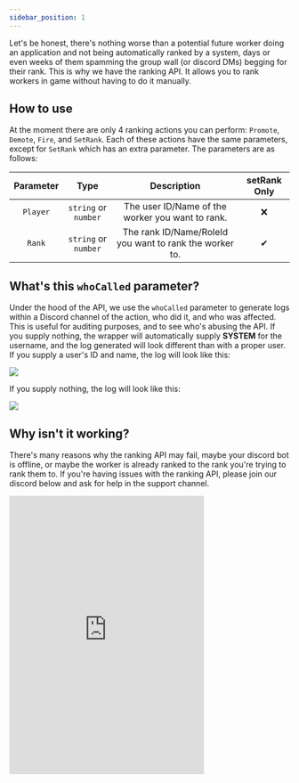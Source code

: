 ```yaml
---
sidebar_position: 1
---
```


Let's be honest, there's nothing worse than a potential future worker doing an application and not being automatically ranked by a system, days or even weeks of them spamming the group wall (or discord DMs) begging for their rank. This is why we have the ranking API. It allows you to rank workers in game without having to do it manually.

## How to use
At the moment there are only 4 ranking actions you can perform: `Promote`, `Demote`, `Fire`, and `SetRank`. Each of these actions have the same parameters, except for `SetRank` which has an extra parameter. The parameters are as follows:

| Parameter | Type | Description | setRank Only |
| :---: | :---: | :---: | :---: |
| `Player` | `string` or `number` | The user ID/Name of the worker you want to rank. | ❌ |
| `Rank` | `string` or `number` | The rank ID/Name/RoleId you want to rank the worker to. | ✔ |

## What's this `whoCalled` parameter?
Under the hood of the API, we use the `whoCalled` parameter to generate logs within a Discord channel of the action, who did it, and who was affected. This is useful for auditing purposes, and to see who's abusing the API. If you supply nothing, the wrapper will automatically supply **SYSTEM** for the username, and the log generated will look different than with a proper user. If you supply a user's ID and name, the log will look like this:

<img src="/VibezAPI/rankingExampleWithUser.png"></img>

If you supply nothing, the log will look like this:

<img src="/VibezAPI/rankingExampleAutomatic.png"></img>

## Why isn't it working?
There's many reasons why the ranking API may fail, maybe your discord bot is offline, or maybe the worker is already ranked to the rank you're trying to rank them to. If you're having issues with the ranking API, please join our discord below and ask for help in the support channel.

<iframe src="https://discord.com/widget?id=528920896497516554&theme=dark" width="350" height="500" allowtransparency="true" frameborder="0" sandbox="allow-popups allow-popups-to-escape-sandbox allow-same-origin allow-scripts"></iframe>